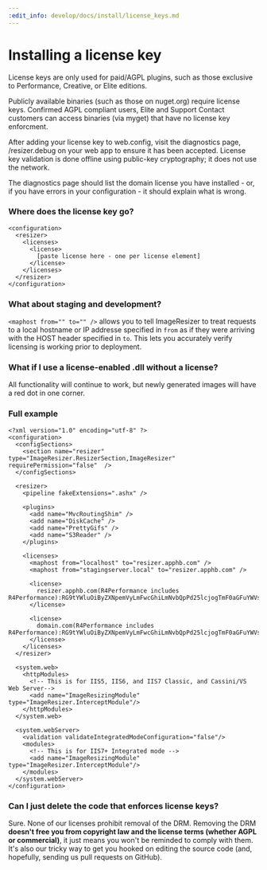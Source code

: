 ```yaml
---
:edit_info: develop/docs/install/license_keys.md
---
```


# Installing a license key

License keys are only used for paid/AGPL plugins, such as those exclusive to Performance, Creative, or Elite editions.

Publicly available binaries (such as those on nuget.org) require license keys. Confirmed AGPL compliant users, Elite and Support Contact customers can access binaries (via myget) that have no license key enforcment. 

After adding your license key to web.config, visit the diagnostics page, /resizer.debug on your web app to ensure it has been accepted. License key validation is done offline using public-key cryptography; it does not use the network.

The diagnostics page should list the domain license you have installed - or, if you have errors in your configuration - it should explain what is wrong. 

### Where does the license key go? 

```
<configuration>
  <resizer>
    <licenses>
      <license>
        [paste license here - one per license element]
      </license>
    </licenses>
  </resizer>
</configuration>
```

### What about staging and development? 

`<maphost from="" to="" />` allows you to tell ImageResizer to treat requests to a local hostname or IP addresse specified in `from` as if they were arriving with the HOST header specified in `to`. This lets you accurately verify licensing is working prior to deployment.

### What if I use a license-enabled .dll without a license?

All functionality will continue to work, but newly generated images will have a red dot in one corner. 

### Full example

```
<?xml version="1.0" encoding="utf-8" ?>
<configuration>
  <configSections>
    <section name="resizer" type="ImageResizer.ResizerSection,ImageResizer"  requirePermission="false"  />
  </configSections>

  <resizer>
    <pipeline fakeExtensions=".ashx" />

    <plugins>
      <add name="MvcRoutingShim" />
      <add name="DiskCache" />
      <add name="PrettyGifs" />
      <add name="S3Reader" />
    </plugins>  

    <licenses>
      <maphost from="localhost" to="resizer.apphb.com" />
      <maphost from="stagingserver.local" to="resizer.apphb.com" />

      <license>
        resizer.apphb.com(R4Performance includes R4Performance):RG9tYWluOiByZXNpemVyLmFwcGhiLmNvbQpPd25lcjogTmF0aGFuYWVsIEpvbmVzCklzc3VlZDogMjAxNS0wNS0wMVQxNTowNzo1NloKRmVhdHVyZXM6IFI0UGVyZm9ybWFuY2U=:oWv2YlAkzTEWcaJ6fPMEsweTNh9Bt5evhjWVNHuXtiRNl22sSS3OB/XE69NsSx8kEs1ExSwzvjwPx95paQyxGsTDigdh/UCkh7TCUyIECX7pI2JtA5f3KkFzfwmISIE8d14Kyf3ijO6s2HI1A1obbH5IucyaDJLQBCSrykxJK6JM4NOM82UbAUfwXRCnjWw2frwtBDp9rezJ46iQ80BXxTJ1LXlSqBry5z7bdSZtcP2k8L+Zp3t+9Blfl2k6z0um06kDa7RkPnmfwKCYTU+HbPQ2qDfGvcNaRC6XEa17ztTn52T6hErS7AJKIZ4OKxvw3olLmmVjEg+LiuKo7NVmmQ==
      </license>

      <license>
        domain.com(R4Performance includes R4Performance):RG9tYWluOiByZXNpemVyLmFwcGhiLmNvbQpPd25lcjogTmF0aGFuYWVsIEpvbmVzCklzc3VlZDogMjAxNS0wNS0wMVQxNTowNzo1NloKRmVhdHVyZXM6IFI0UGVyZm9ybWFuY2U=:oWv2YlAkzTEWcaJ6fPMEsweTNh9Bt5evhjWVNHuXtiRNl22sSS3OB/XE69NsSx8kEs1ExSwzvjwPx95paQyxGsTDigdh/UCkh7TCUyIECX7pI2JtA5f3KkFzfwmISIE8d14Kyf3ijO6s2HI1A1obbH5IucyaDJLQBCSrykxJK6JM4NOM82UbAUfwXRCnjWw2frwtBDp9rezJ46iQ80BXxTJ1LXlSqBry5z7bdSZtcP2k8L+Zp3t+9Blfl2k6z0um06kDa7RkPnmfwKCYTU+HbPQ2qDfGvcNaRC6XEa17ztTn52T6hErS7AJKIZ4OKxvw3olLmmVjEg+LiuKo7NVmmQ==
      </license>
    </licenses>
  </resizer>

  <system.web>
    <httpModules>
      <!-- This is for IIS5, IIS6, and IIS7 Classic, and Cassini/VS Web Server-->
      <add name="ImageResizingModule" type="ImageResizer.InterceptModule"/>
    </httpModules>
  </system.web>

  <system.webServer>
    <validation validateIntegratedModeConfiguration="false"/>
    <modules>
      <!-- This is for IIS7+ Integrated mode -->
      <add name="ImageResizingModule" type="ImageResizer.InterceptModule"/>
    </modules>
  </system.webServer>
</configuration>
```

### Can I just delete the code that enforces license keys?

Sure. None of our licenses prohibit removal of the DRM. Removing the DRM **doesn't free you from copyright law and the license terms (whether AGPL or commercial)**, it just means you won't be reminded to comply with them. It's also our tricky way to get you hooked on editing the source code (and, hopefully, sending us pull requests on GitHub).